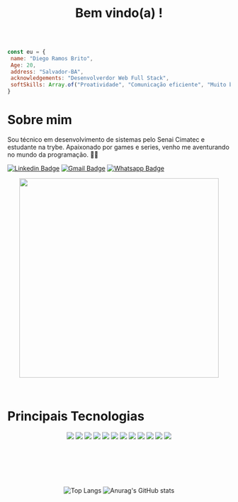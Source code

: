 <h1 align="center">
    Bem vindo(a) ! 
</h1>
<br>


```javascript

const eu = {
 name: "Diego Ramos Brito",
 Age: 20,
 address: "Salvador-BA",
 acknowledgements: "Desenvolverdor Web Full Stack",
 softSkills: Array.of("Proatividade", "Comunicação eficiente", "Muito bem humorado 😁"),
}

```

<h1>Sobre mim</h1>

<p>Sou técnico em desenvolvimento de sistemas pelo Senai Cimatec e estudante na trybe. Apaixonado por games e series, venho me aventurando no mundo da programação. 🚀🚀</p>

[![Linkedin Badge](https://img.shields.io/badge/LinkedIn-0077B5?style=for-the-badge&logo=linkedin&logoColor=white)](https://www.linkedin.com/in/diego-rbrito/) 
[![Gmail Badge](https://img.shields.io/badge/Gmail-D14836?style=for-the-badge&logo=gmail&logoColor=white)](mailto:diegorbrito9@gmail.com/)
[![Whatsapp Badge](https://img.shields.io/badge/WhatsApp-25D366?style=for-the-badge&logo=whatsapp&logoColor=white)](https://api.whatsapp.com/send?phone=5571993804648)

<p align="center">
  <img src="https://raw.githubusercontent.com/Drb-Diego/Drb-Diego/717541b12ec6c9ea8cbcf551b0bdd22e7ba59a8e/imagens/programa%C3%A7%C3%A3o%20imagem.svg" width="450px" />
</p>

</br>

<div>
  <h1 >Principais Tecnologias</h1>
  <div align="center">
    <img src="https://img.shields.io/badge/Git-F05032?style=for-the-badge&logo=git&logoColor=white" />
    <img src="https://img.shields.io/badge/HTML5-E34F26?style=for-the-badge&logo=html5&logoColor=white" />
    <img src="https://img.shields.io/badge/CSS3-1572B6?style=for-the-badge&logo=css3&logoColor=white" />
    <img src="https://img.shields.io/badge/JavaScript-323330?style=for-the-badge&logo=javascript&logoColor=F7DF1E" />
    <img src="https://img.shields.io/badge/Jest-C21325?style=for-the-badge&logo=jest&logoColor=white" />
    <img src="https://img.shields.io/badge/Node.js-339933?style=for-the-badge&logo=nodedotjs&logoColor=white" />
    <img src="https://img.shields.io/badge/Yarn-2C8EBB?style=for-the-badge&logo=yarn&logoColor=white" />
    <img src="https://img.shields.io/badge/Express.js-000000?style=for-the-badge&logo=express&logoColor=white" />
    <img src="https://img.shields.io/badge/React-20232A?style=for-the-badge&logo=react&logoColor=61DAFB" />
    <img src="https://img.shields.io/badge/styled--components-DB7093?style=for-the-badge&logo=styled-components&logoColor=white" />
    <img src="https://img.shields.io/badge/React_Router-CA4245?style=for-the-badge&logo=react-router&logoColor=white"/>
    <img src="https://img.shields.io/badge/Insomnia-5849be?style=for-the-badge&logo=Insomnia&logoColor=white" />
  </div>
</div>

<h1></h1>

</br>
</br>
</br>

<div align="center" >

  ![Top Langs](https://github-readme-stats.vercel.app/api/top-langs/?username=Drb-Diego&layout=compact&theme=merko&langs_count=10)
  ![Anurag's GitHub stats](https://github-readme-stats.vercel.app/api?username=Drb-Diego&show_icons=true&theme=merko)
</div>
